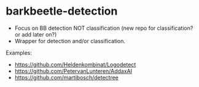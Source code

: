 # barkbeetle-detection

* Focus on BB detection NOT classification (new repo for classification? or add later on?)
* Wrapper for detection and/or classification. 

Examples: 
- https://github.com/Heldenkombinat/Logodetect
- https://github.com/PetervanLunteren/AddaxAI
- https://github.com/martibosch/detectree
